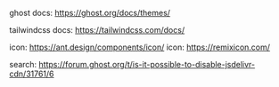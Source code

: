 ghost docs: https://ghost.org/docs/themes/

tailwindcss docs: https://tailwindcss.com/docs/

icon: https://ant.design/components/icon/
icon: https://remixicon.com/

search: https://forum.ghost.org/t/is-it-possible-to-disable-jsdelivr-cdn/31761/6